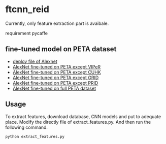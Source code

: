 # ftcnn_reid
Currently, only feature extraction part is avaibale. 

requirement pycaffe

## fine-tuned model on PETA dataset
* [deploy file of Alexnet](http://www.i.kyushu-u.ac.jp/~matsukawa/ReID_files/Alexnet_deploy.prototxt) 
* [AlexNet fine-tuned on PETA except VIPeR](http://www.i.kyushu-u.ac.jp/~matsukawa/ReID_files/Alexnet_PETA_except_VIPeR_comb_r7+multi_alpha0.5_train_iter_50000.caffemodel) 
* [AlexNet fine-tuned on PETA except CUHK](http://www.i.kyushu-u.ac.jp/~matsukawa/ReID_files/Alexnet_PETA_except_CUHK_comb_r7+multi_alpha0.5_train_iter_50000.caffemodel) 
* [AlexNet fine-tuned on PETA except GRID](http://www.i.kyushu-u.ac.jp/~matsukawa/ReID_files/Alexnet_PETA_except_GRID_comb_r7+multi_alpha0.5_train_iter_50000.caffemodel) 
* [AlexNet fine-tuned on PETA except PRID](http://www.i.kyushu-u.ac.jp/~matsukawa/ReID_files/Alexnet_PETA_except_PRID_comb_r7+multi_alpha0.5_train_iter_50000.caffemodel) 
* [AlexNet fine-tuned on full PETA dataset](http://www.i.kyushu-u.ac.jp/~matsukawa/ReID_files/Alexnet_PETA_all_comb_r7+multi_alpha0.5_train_iter_50000.caffemodel) 

## Usage
To extract features, download database, CNN models and put to adequate place. 
Modify the directly file of extract_features.py. 
And then run the following command. 

```
python extract_features.py
```
